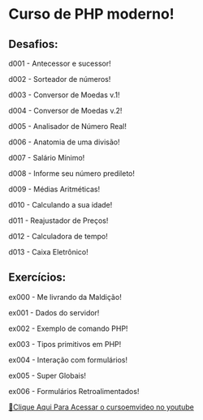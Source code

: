 <h1>Curso de PHP moderno!</h1>

<h2>Desafios:</h2>
<p>d001 - Antecessor e sucessor!</p>
<p>d002 - Sorteador de números!</p>
<p>d003 - Conversor de Moedas v.1!</p>
<p>d004 - Conversor de Moedas v.2!</p>
<p>d005 - Analisador de Número Real!</p>
<p>d006 - Anatomia de uma divisão!</p>
<p>d007 - Salário Mínimo!</p>
<p>d008 - Informe seu número predileto!</p>
<p>d009 - Médias Aritméticas!</p>
<p>d010 - Calculando a sua idade!</p>
<p>d011 - Reajustador de Preços!</p>
<p>d012 - Calculadora de tempo!</p>
<p>d013 - Caixa Eletrônico!</p>

<h2>Exercícios:</h2>
<p>ex000 - Me livrando da Maldição!</p>
<p>ex001 - Dados do servidor!</p>
<p>ex002 - Exemplo de comando PHP!</p>
<p>ex003 - Tipos primitivos em PHP!</p>
<p>ex004 - Interação com formulários!</p>
<p>ex005 - Super Globais!</p>
<p>ex006 - Formulários Retroalimentados!</p>




[🔗Clique Aqui Para Acessar o cursoemvideo no youtube](https://www.youtube.com/watch?v=TfsO0BGvGn0&list=PLHz_AreHm4dlFPrCXCmd5g92860x_Pbr_)
